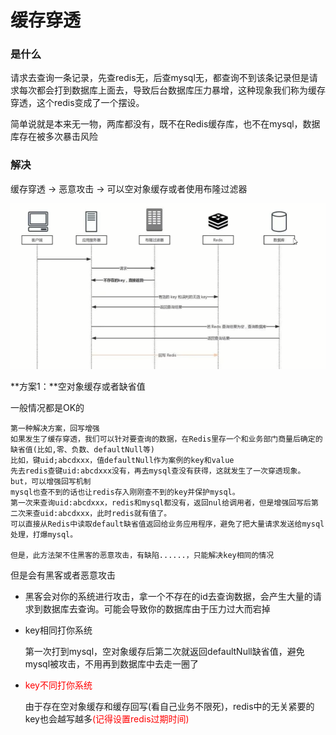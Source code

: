 # 缓存穿透

### 是什么

请求去查询一条记录，先查redis无，后查mysql无，都查询不到该条记录但是请求每次都会打到数据库上面去，导致后台数据库压力暴增，这种现象我们称为缓存穿透，这个redis变成了一个摆设。

简单说就是本来无一物，两库都没有，既不在Redis缓存库，也不在mysql，数据库存在被多次暴击风险

### 解决

缓存穿透 -> 恶意攻击 -> 可以空对象缓存或者使用布隆过滤器

![](images/1.Redis+布隆过滤器.png)

**方案1：**空对象缓存或者缺省值

一般情况都是OK的

```text
第一种解决方案，回写增强
如果发生了缓存穿透，我们可以针对要查询的数据，在Redis里存一个和业务部门商量后确定的缺省值(比如,零、负数、defaultNull等)
比如，键uid;abcdxxx，值defaultNull作为案例的key和value
先去redis查键uid:abcdxxx没有，再去mysql查没有获得，这就发生了一次穿透现象。
but，可以增强回写机制
mysql也查不到的话也让redis存入刚刚查不到的key并保护mysql。
第一次来查询uid:abcdxxx，redis和mysql都没有，返回nul给调用者，但是增强回写后第二次来查uid:abcdxxx，此时redis就有值了。
可以直接从Redis中读取default缺省值返回给业务应用程序，避免了把大量请求发送给mysql处理，打爆mysql。

但是，此方法架不住黑客的恶意攻击，有缺陷......，只能解决key相同的情况
```

但是会有黑客或者恶意攻击

- 黑客会对你的系统进行攻击，拿一个不存在的id去查询数据，会产生大量的请求到数据库去查询。可能会导致你的数据库由于压力过大而宕掉

- key相同打你系统

  第一次打到mysql，空对象缓存后第二次就返回defaultNull缺省值，避免mysql被攻击，不用再到数据库中去走一圈了

- <font color ='red'>key不同打你系统</font>

  由于存在空对象缓存和缓存回写(看自己业务不限死)，redis中的无关紧要的key也会越写越多<font color ='red'>(记得设置redis过期时间)</font>





